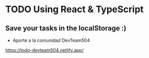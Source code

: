 # TODO Using React & TypeScript

## Save your tasks in the localStorage :)

- Aporte a la comunidad DevTeam504

https://todo-devteam504.netlify.app/

